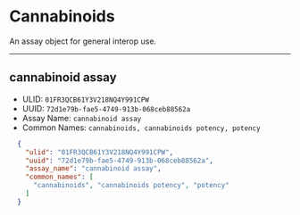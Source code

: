 # Cannabinoids
An assay object for general interop use.

----------------------------------------

## cannabinoid assay

* ULID: `01FR3QCB61Y3V218NQ4Y991CPW`
* UUID: `72d1e79b-fae5-4749-913b-068ceb88562a`
* Assay Name: `cannabinoid assay`
* Common Names: `cannabinoids, cannabinoids potency, potency`

```json
  {
    "ulid": "01FR3QCB61Y3V218NQ4Y991CPW",
    "uuid": "72d1e79b-fae5-4749-913b-068ceb88562a",
    "assay_name": "cannabinoid assay",
    "common_names": [
      "cannabinoids", "cannabinoids potency", "potency"
    ]
  }
```